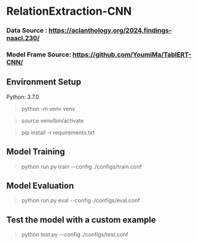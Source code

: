 # RelationExtraction-CNN

### Data Source : https://aclanthology.org/2024.findings-naacl.230/

### Model Frame Source: https://github.com/YoumiMa/TablERT-CNN/


## Environment Setup

Python: 3.7.0

> python -m venv venv

> source venv/bin/activate

> pip install -r requirements.txt


## Model Training

> python run.py train --config ./configs/train.conf

## Model Evaluation

> python run.py eval --config ./configs/eval.conf

## Test the model with a custom example

> python test.py --config ./configs/test.conf
